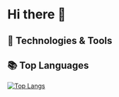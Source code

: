 # Hi there 👋

## 🔧 Technologies & Tools

## 📚 Top Languages

[![Top Langs](https://github-readme-stats.vercel.app/api/top-langs/?username=GoncaloVCorreia&layout=donut-vertical&size_weight=0.5&count_weight=0.5)](https://github.com/anuraghazra/github-readme-stats)


